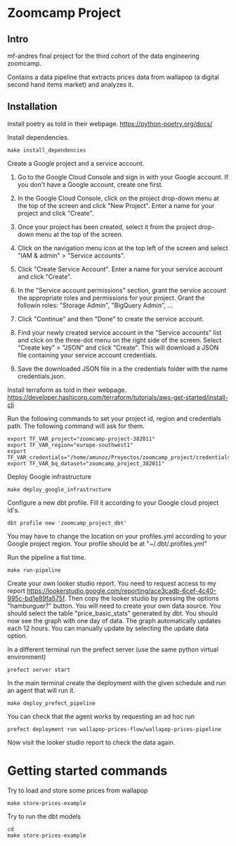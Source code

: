 # Zoomcamp Project

## Intro

mf-andres final project for the third cohort of the data engineering zoomcamp.

Contains a data pipeline that extracts prices data from wallapop (a digital second hand items market)
and analyzes it.

## Installation

Install poetry as told in their webpage. https://python-poetry.org/docs/

Install dependencies.

```commandline
make install_dependencies
```

Create a Google project and a service account.

1. Go to the Google Cloud Console and sign in with your Google account. If you don't have a Google account, create one
   first.

2. In the Google Cloud Console, click on the project drop-down menu at the top of the screen and click "New Project".
   Enter a name for your project and click "Create".

3. Once your project has been created, select it from the project drop-down menu at the top of the screen.

4. Click on the navigation menu icon at the top left of the screen and select "IAM & admin" > "Service accounts".

5. Click "Create Service Account". Enter a name for your service account and click "Create".

6. In the "Service account permissions" section, grant the service account the appropriate roles and permissions for
   your project. Grant the followin roles: "Storage Admin", "BigQuery Admin", ...

7. Click "Continue" and then "Done" to create the service account.

8. Find your newly created service account in the "Service accounts" list and click on the three-dot menu on the right
   side of the screen. Select "Create key" > "JSON" and click "Create". This will download a JSON file containing your
   service account credentials.

9. Save the downloaded JSON file in a the credentials folder with the name credentials.json.

Install terraform as told in their
webpage. https://developer.hashicorp.com/terraform/tutorials/aws-get-started/install-cli

Run the following commands to set your project id, region and credentials path. The following command will ask for them.

```
export TF_VAR_project="zoomcamp-project-382011"
export TF_VAR_region="europe-southwest1"
export TF_VAR_credentials="/home/amunoz/Proyectos/zoomcamp_project/credentials/credentials.json"
export TF_VAR_bq_dataset="zoomcamp_project_382011"
```

Deploy Google infrastructure

```commandline
make deploy_google_infrastructure
```

Configure a new dbt profile. Fill it according to your Google cloud project id's.

```commandline
dbt profile new 'zoomcamp_project_dbt'
```

You may have to change the location on your profiles.yml according to your Google project region. Your profile should be
at "~/.dbt/.profiles.yml"

Run the pipeline a fist time.

```commandline
make run-pipeline
```

Create your own looker studio report. You need to request access to my
report https://lookerstudio.google.com/reporting/ace3cadb-6cef-4c40-995c-bd1e89fa575f. Then copy the looker studio by
pressing the options "hamburguer?" button. You will need to create your own data source.
You should select the table "price_basic_stats" generated by dbt. You should now see the graph with one day of data. The
graph automatically updates each 12 hours.
You can manually update by selecting the update data option.

In a different terminal run the prefect server (use the same python virtual environment)

```commandline
prefect server start
```

In the main terminal create the deployment with the given schedule and run an agent that will run it.

```commandline
make deploy_prefect_pipeline
```

You can check that the agent works by requesting an ad hoc run

```commandline
prefect deployment run wallapop-prices-flow/wallapop-prices-pipeline 
```

Now visit the looker studio report to check the data again.

# Getting started commands

Try to load and store some prices from wallapop

```commandline
make store-prices-example
```

Try to run the dbt models

```commandline
cd 
make store-prices-example
```
